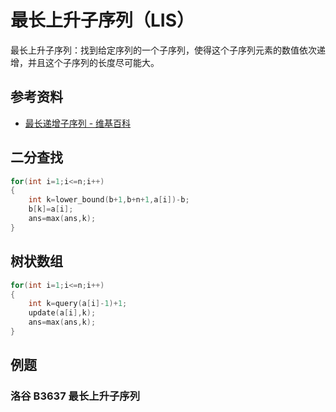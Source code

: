 # 最长上升子序列（LIS）

最长上升子序列：找到给定序列的一个子序列，使得这个子序列元素的数值依次递增，并且这个子序列的长度尽可能大。

## 参考资料

- [最长递增子序列 - 维基百科](https://zh.wikipedia.org/wiki/最长递增子序列)

## 二分查找

```cpp
for(int i=1;i<=n;i++)
{
    int k=lower_bound(b+1,b+n+1,a[i])-b;
    b[k]=a[i];
    ans=max(ans,k);
}
```

## 树状数组

```cpp
for(int i=1;i<=n;i++)
{
    int k=query(a[i]-1)+1;
    update(a[i],k);
    ans=max(ans,k);
}
```

## 例题

### 洛谷 B3637 最长上升子序列

<Problem id="B3637" />
